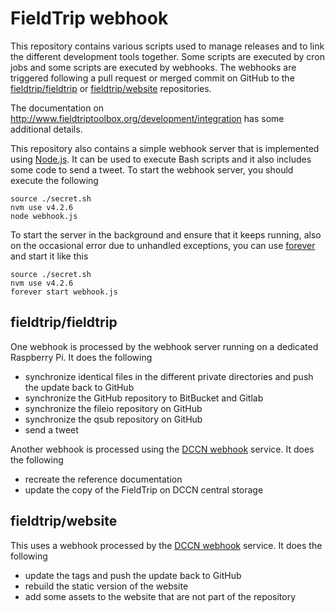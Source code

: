 # FieldTrip webhook

This repository contains various scripts used to manage releases and to link the
different development tools together. Some scripts are executed by cron jobs and
some scripts are executed by webhooks. The webhooks are triggered following a
pull request or merged commit on GitHub to the [fieldtrip/fieldtrip](https://github.com/fieldtrip/fieldtrip)
or [fieldtrip/website](https://github.com/fieldtrip/website) repositories.

The documentation on <http://www.fieldtriptoolbox.org/development/integration>
has some additional details.

This repository also contains a simple webhook server that is implemented using
[Node.js](https://nodejs.org/en/). It can be used to execute Bash scripts and it
also includes some code to send a tweet. To start the webhook server, you should
execute the following

```
source ./secret.sh
nvm use v4.2.6
node webhook.js
```

To start the server in the background and ensure that it keeps running, also on the occasional error due to unhandled exceptions, you can use [forever](https://www.npmjs.com/package/forever) and start it like this


```
source ./secret.sh
nvm use v4.2.6
forever start webhook.js
```


## fieldtrip/fieldtrip

One webhook is processed by the webhook server running on a dedicated Raspberry
Pi. It does the following

- synchronize identical files in the different private directories and push the update back to GitHub
- synchronize the GitHub repository to BitBucket and Gitlab
- synchronize the fileio repository on GitHub
- synchronize the qsub repository on GitHub
- send a tweet

Another webhook is processed using the [DCCN webhook](https://github.com/Donders-Institute/hpc-webhook) service. It does the following

- recreate the reference documentation
- update the copy of the FieldTrip on DCCN central storage

## fieldtrip/website

This uses a webhook processed by the [DCCN webhook](https://github.com/Donders-Institute/hpc-webhook) service. It does the following

- update the tags and push the update back to GitHub
- rebuild the static version of the website
- add some assets to the website that are not part of the repository
